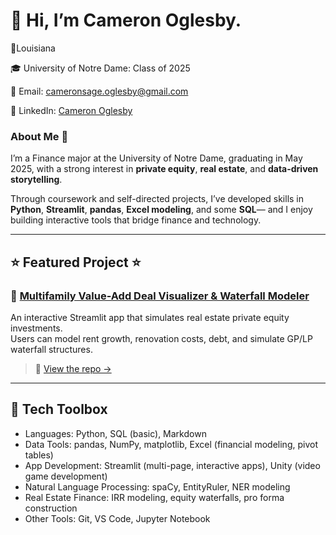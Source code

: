 # 👋 Hi, I’m Cameron Oglesby.

📍Louisiana 

🎓 University of Notre Dame: Class of 2025

📧 Email: cameronsage.oglesby@gmail.com  

💼 LinkedIn: [Cameron Oglesby](https://www.linkedin.com/in/cameron-sage-oglesby/)

### About Me 👩
I’m a Finance major at the University of Notre Dame, graduating in May 2025, with a strong interest in **private equity**, **real estate**, and **data-driven storytelling**.

Through coursework and self-directed projects, I’ve developed skills in **Python**, **Streamlit**, **pandas**, **Excel modeling**, and some **SQL**— and I enjoy building interactive tools that bridge finance and technology.

---

## ⭐ Featured Project ⭐

### 🏢 [Multifamily Value-Add Deal Visualizer & Waterfall Modeler](https://multifamilyvalueadd.streamlit.app/)
An interactive Streamlit app that simulates real estate private equity investments.  
Users can model rent growth, renovation costs, debt, and simulate GP/LP waterfall structures.

> 📂 [View the repo →](https://github.com/cameronsage923/OGLESBY-Python-Portfolio/StreamlitAppFinal)

---

## 🔨 Tech Toolbox
- Languages: Python, SQL (basic), Markdown
- Data Tools: pandas, NumPy, matplotlib, Excel (financial modeling, pivot tables)
- App Development: Streamlit (multi-page, interactive apps), Unity (video game development)
- Natural Language Processing: spaCy, EntityRuler, NER modeling
- Real Estate Finance: IRR modeling, equity waterfalls, pro forma construction
- Other Tools: Git, VS Code, Jupyter Notebook
